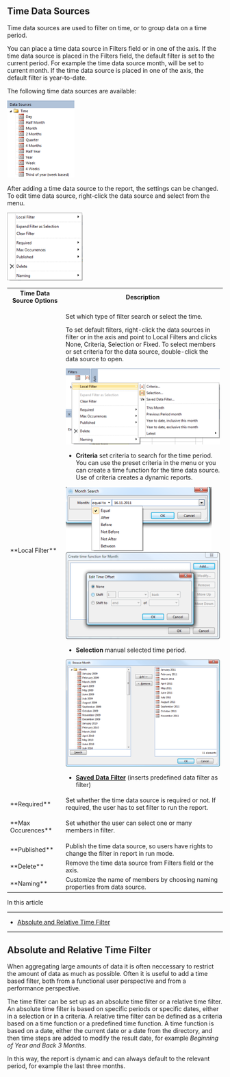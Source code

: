 ## Time Data Sources

Time data sources are used to filter on time, or to group data on a time period.

You can place a time data source in Filters field or in one of the axis. If the time data source is placed in the Filters field, the default filter is set to the current period. For example the time data source month, will be set to current month. If the time data source is placed in one of the axis, the default filter is year-to-date.

The following time data sources are available:

![ID7FEFE85AED014BFB.IDC53D890147344B08.png](media/ID7FEFE85AED014BFB.IDC53D890147344B08.png)

After adding a time data source to the report, the settings can be changed. To edit time data source, right-click the data source and select from the menu.  

![ID7FEFE85AED014BFB.IDB3EDD3B414E04B1E.png](media/ID7FEFE85AED014BFB.IDB3EDD3B414E04B1E.png)

<table style="WIDTH: 100%">

<tbody>

<tr>

<th>Time Data Source Options</th>

<th>Description</th>

</tr>

<tr>

<td>**Local Filter**</td>

<td>

Set which type of filter search or select the time.

To set default filters, right-click the data sources in filter or in the axis and point to Local Filters and clicks None, Criteria, Selection or Fixed. To select members or set criteria for the data source, double-click the data source to open.

![ID7FEFE85AED014BFB.ID5915D95FD1434583.png](media/ID7FEFE85AED014BFB.ID5915D95FD1434583.png)

*   **Criteria** set criteria to search for the time period. You can use the preset criteria in the menu or you can create a time function for the time data source. Use of criteria creates a dynamic reports.

![ID7FEFE85AED014BFB.ID0E38AD115CC145BE.png](media/ID7FEFE85AED014BFB.ID0E38AD115CC145BE.png)![ID7FEFE85AED014BFB.ID7C85EEDD08BC4FCE.png](media/ID7FEFE85AED014BFB.ID7C85EEDD08BC4FCE.png)

*   **Selection** manual selected time period.

![ID7FEFE85AED014BFB.ID1AB9B6AF7E17486B.png](media/ID7FEFE85AED014BFB.ID1AB9B6AF7E17486B.png)

*   **[Saved Data Filter](../../../../developers/defining-the-application-model/data-filters.md)** <span style="FONT-WEIGHT: normal">(inserts predefined data filter as filter)

</td>

</tr>

<tr>

<td>**Required**</td>

<td><span style="FONT-WEIGHT: normal">Set whether the time data source is required or not. If required, the user has to set filter to run the report.</td>

</tr>

<tr>

<td>**Max Occurences**</td>

<td>

<span style="FONT-WEIGHT: normal">Set whether the user can select one or many members in filter.

</td>

</tr>

<tr>

<td>**Published**</td>

<td><span style="FONT-WEIGHT: normal">Publish the time data source, so users have rights to change the filter in report in run mode.</td>

</tr>

<tr>

<td>**Delete**</td>

<td>Remove the time data source from Filters field or the axis.</td>

</tr>

<tr>

<td>**Naming**</td>

<td>Customize the name of members by choosing naming properties from data source.</td>

</tr>

</tbody>

</table>

In this article

* * *

*   [Absolute and Relative Time Filter](#absolute-and-relative-time-filter)

* * *

## Absolute and Relative Time Filter

When aggregating large amounts of data it is often neccessary to restrict the amount of data as much as possible. Often it is useful to add a time based filter, both from a functional user perspective and from a performance perspective.

The time filter can be set up as an absolute time filter or a relative time filter. An absolute time filter is based on specific periods or specific dates, either in a selection or in a criteria. A relative time filter can be defined as a criteria based on a time function or a predefined time function. A time function is based on a date, either the current date or a date from the directory, and then time steps are added to modify the result date, for example <span style="FONT-STYLE: italic">Beginning of Year and <span style="FONT-STYLE: italic">Back 3 Months.

In this way, the report is dynamic and can always default to the relevant period, for example the last three months.

